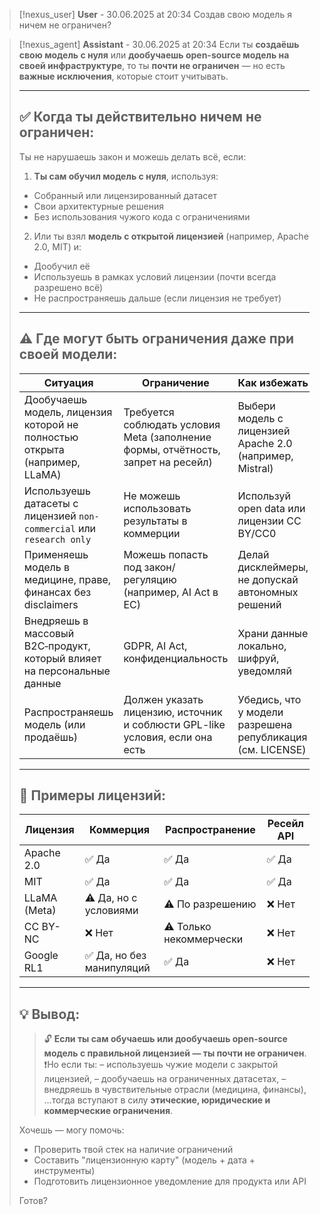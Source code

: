 >[!nexus_user] **User** - 30.06.2025 at 20:34
> Создав свою модель я ничем не ограничен?
<!-- UID: 92377499-0bff-43dc-9994-fc5441e64a3c -->




>[!nexus_agent] **Assistant** - 30.06.2025 at 20:34
> Если ты **создаёшь свою модель с нуля** или **дообучаешь open-source модель на своей инфраструктуре**, то ты **почти не ограничен** — но есть **важные исключения**, которые стоит учитывать.
> 
> ---
> 
> ## ✅ Когда ты **действительно ничем не ограничен**:
> 
> Ты не нарушаешь закон и можешь делать всё, если:
> 1. **Ты сам обучил модель с нуля**, используя:
>  - Собранный или лицензированный датасет
>  - Свои архитектурные решения
>  - Без использования чужого кода с ограничениями
> 
> 2. Или ты взял **модель с открытой лицензией** (например, Apache 2.0, MIT) и:
>  - Дообучил её
>  - Используешь в рамках условий лицензии (почти всегда разрешено всё)
>  - Не распространяешь дальше (если лицензия не требует)
> 
> ---
> 
> ## ⚠️ Где могут быть ограничения даже при своей модели:
> 
> | Ситуация | Ограничение | Как избежать |
> |----------|-------------|---------------|
> | Дообучаешь модель, лицензия которой не полностью открыта (например, LLaMA) | Требуется соблюдать условия Meta (заполнение формы, отчётность, запрет на ресейл) | Выбери модель с лицензией Apache 2.0 (например, Mistral) |
> | Используешь датасеты с лицензией `non-commercial` или `research only` | Не можешь использовать результаты в коммерции | Используй open data или лицензии CC BY/CC0 |
> | Применяешь модель в медицине, праве, финансах без disclaimers | Можешь попасть под закон/регуляцию (например, AI Act в ЕС) | Делай дисклеймеры, не допускай автономных решений |
> | Внедряешь в массовый B2C‑продукт, который влияет на персональные данные | GDPR, AI Act, конфиденциальность | Храни данные локально, шифруй, уведомляй |
> | Распространяешь модель (или продаёшь) | Должен указать лицензию, источник и соблюсти GPL-like условия, если она есть | Убедись, что у модели разрешена републикация (см. LICENSE) |
> 
> ---
> 
> ## 📘 Примеры лицензий:
> 
> | Лицензия | Коммерция | Распространение | Ресейл API |
> |----------------|-----------|------------------|------------|
> | Apache 2.0 | ✅ Да | ✅ Да | ✅ Да |
> | MIT | ✅ Да | ✅ Да | ✅ Да |
> | LLaMA (Meta) | ⚠️ Да, но с условиями | ⚠️ По разрешению | ❌ Нет |
> | CC BY-NC | ❌ Нет | ⚠️ Только некоммерчески | ❌ Нет |
> | Google RL1 | ✅ Да, но без манипуляций | ✅ Да | ❌ Нет |
> 
> ---
> 
> ## 💡 Вывод:
> 
> > 🔓 **Если ты сам обучаешь или дообучаешь open-source модель с правильной лицензией — ты почти не ограничен**. 
> > ❗️Но если ты: 
> > – используешь чужие модели с закрытой лицензией, 
> > – дообучаешь на ограниченных датасетах, 
> > – внедряешь в чувствительные отрасли (медицина, финансы), 
> > …тогда вступают в силу **этические, юридические и коммерческие ограничения**.
> 
> Хочешь — могу помочь:
> - Проверить твой стек на наличие ограничений
> - Составить "лицензионную карту" (модель + дата + инструменты) 
> - Подготовить лицензионное уведомление для продукта или API
> 
> Готов?
<!-- UID: 6be7a60f-033e-479c-a5db-e60ab77bfd48 -->